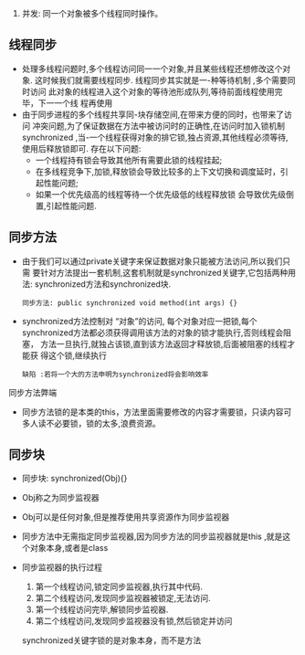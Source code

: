 1. 并发: 同一个对象被多个线程同时操作。
## 线程同步
* 处理多线程问题时,多个线程访问同一一个对象,并且某些线程还想修改这个对象.
这时候我们就需要线程同步. 线程同步其实就是一-种等待机制 ,多个需要同时访问
此对象的线程进入这个对象的等待池形成队列,等待前面线程使用完毕，下一一个线
程再使用
* 由于同步进程的多个线程共享同-块存储空间,在带来方便的同时，也带来了访问
冲突问题,为了保证数据在方法中被访问时的正确性,在访问时加入锁机制
synchronized ,当-一个线程获得对象的排它锁,独占资源,其他线程必须等待,
使用后释放锁即可. 存在以下问题:
  * 一个线程持有锁会导致其他所有需要此锁的线程挂起;
  * 在多线程竞争下,加锁,释放锁会导致比较多的上下文切换和调度延时，引
  起性能问题;
  * 如果一个优先级高的线程等待一个优先级低的线程释放锁 会导致优先级倒
  置,引起性能问题.
## 同步方法
* 由于我们可以通过private关键字来保证数据对象只能被方法访问,所以我们只需
要针对方法提出一套机制,这套机制就是synchronized关键字,它包括两种用法:
synchronized方法和synchronized块.

      同步方法: public synchronized void method(int args) {} 
* synchronized方法控制对 “对象”的访问, 每个对象对应一把锁,每个
synchronized方法都必须获得调用该方法的对象的锁才能执行,否则线程会阻塞，
方法一旦执行,就独占该锁,直到该方法返回才释放锁,后面被阻塞的线程才能获
得这个锁,继续执行

      缺陷 :若将一个大的方法申明为synchronized将会影响效率
同步方法弊端
* 同步方法锁的是本类的this，方法里面需要修改的内容才需要锁，只读内容可多人读不必要锁，锁的太多,浪费资源。
## 同步块
* 同步块: synchronized(Obj){}
* Obj称之为同步监视器
* Obj可以是任何对象,但是推荐使用共享资源作为同步监视器
* 同步方法中无需指定同步监视器,因为同步方法的同步监视器就是this ,就是这个对象本身,或者是class 
* 同步监视器的执行过程
  1. 第一个线程访问,锁定同步监视器,执行其中代码.
  2. 第二个线程访问,发现同步监视器被锁定,无法访问.
  3. 第一个线程访问完毕,解锁同步监视器.
  4. 第二个线程访问,发现同步监视器没有锁,然后锁定并访问
  
   synchronized关键字锁的是对象本身，而不是方法

